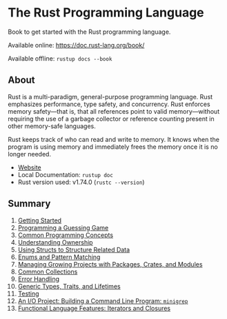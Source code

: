 # The Rust Programming Language

Book to get started with the Rust programming language.

Available online: <https://doc.rust-lang.org/book/>

Available offline: `rustup docs --book`

## About

Rust is a multi-paradigm, general-purpose programming language. Rust emphasizes performance, type safety, and concurrency. Rust enforces memory safety—that is, that all references point to valid memory—without requiring the use of a garbage collector or reference counting present in other memory-safe languages.

Rust keeps track of who can read and write to memory. It knows when the program is using memory and immediately frees the memory once it is no longer needed.

- [Website](https://www.rust-lang.org/)
- Local Documentation: `rustup doc`
- Rust version used: v1.74.0 (`rustc --version`)

## Summary

1. [Getting Started](./chapter_1_getting_started)
2. [Programming a Guessing Game](./chapter_2_guessing_game)
3. [Common Programming Concepts](./chapter_3_common_concepts)
4. [Understanding Ownership](./chapter_4_ownership)
5. [Using Structs to Structure Related Data](./chapter_5_structs)
6. [Enums and Pattern Matching](./chapter_6_enums)
7. [Managing Growing Projects with Packages, Crates, and Modules](./chapter_7_packages_crates_modules)
8. [Common Collections](./chapter_8_common_collections)
9. [Error Handling](./chapter_9_error_handling)
10. [Generic Types, Traits, and Lifetimes](./chapter_10_generics_traits_lifetimes)
11. [Testing](./chapter_11_testing)
12. [An I/O Project: Building a Command Line Program: `minigrep`](./chapter_12_minigrep)
13. [Functional Language Features: Iterators and Closures](./chapter_13_iterators_and_closures)
